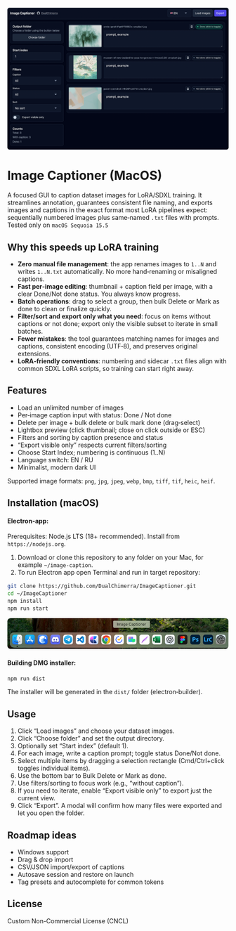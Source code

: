 ![Screenshot](https://github.com/DualChimerra/ImageCaptioner/blob/main/assets/scr.png)
# Image Captioner (MacOS)
A focused GUI to caption dataset images for LoRA/SDXL training. It streamlines annotation, guarantees consistent file naming, and exports images and captions in the exact format most LoRA pipelines expect: sequentially numbered images plus same‑named `.txt` files with prompts.
Tested only on `macOS Sequoia 15.5`

## Why this speeds up LoRA training
- **Zero manual file management**: the app renames images to `1..N` and writes `1..N.txt` automatically. No more hand‑renaming or misaligned captions.
- **Fast per‑image editing**: thumbnail + caption field per image, with a clear Done/Not done status. You always know progress.
- **Batch operations**: drag to select a group, then bulk Delete or Mark as done to clean or finalize quickly.
- **Filter/sort and export only what you need**: focus on items without captions or not done; export only the visible subset to iterate in small batches.
- **Fewer mistakes**: the tool guarantees matching names for images and captions, consistent encoding (UTF‑8), and preserves original extensions.
- **LoRA‑friendly conventions**: numbering and sidecar `.txt` files align with common SDXL LoRA scripts, so training can start right away.

## Features
- Load an unlimited number of images
- Per‑image caption input with status: Done / Not done
- Delete per image + bulk delete or bulk mark done (drag‑select)
- Lightbox preview (click thumbnail; close on click outside or ESC)
- Filters and sorting by caption presence and status
- “Export visible only” respects current filters/sorting
- Choose Start Index; numbering is continuous (1..N)
- Language switch: EN / RU
- Minimalist, modern dark UI

Supported image formats: `png`, `jpg`, `jpeg`, `webp`, `bmp`, `tiff`, `tif`, `heic`, `heif`.

## Installation (macOS)
#### Electron-app:
Prerequisites: Node.js LTS (18+ recommended). Install from `https://nodejs.org`.
1) Download or clone this repository to any folder on your Mac, for example `~/image-caption`.
2) To run Electron app open Terminal and run in target repository:
```bash
git clone https://github.com/DualChimerra/ImageCaptioner.git
cd ~/ImageCaptioner
npm install
npm run start
```

![Screenshot](https://github.com/DualChimerra/ImageCaptioner/blob/main/assets/scr2.png)

#### Building DMG installer:
```bash
npm run dist
```
The installer will be generated in the `dist/` folder (electron‑builder).


## Usage
1. Click “Load images” and choose your dataset images.
2. Click “Choose folder” and set the output directory.
3. Optionally set “Start index” (default 1).
4. For each image, write a caption prompt; toggle status Done/Not done.
5. Select multiple items by dragging a selection rectangle (Cmd/Ctrl+click toggles individual items).
6. Use the bottom bar to Bulk Delete or Mark as done.
7. Use filters/sorting to focus work (e.g., “without caption”).
8. If you need to iterate, enable “Export visible only” to export just the current view.
9. Click “Export”. A modal will confirm how many files were exported and let you open the folder.

## Roadmap ideas
- Windows support
- Drag & drop import
- CSV/JSON import/export of captions
- Autosave session and restore on launch
- Tag presets and autocomplete for common tokens

## License
Custom Non-Commercial License (CNCL)
